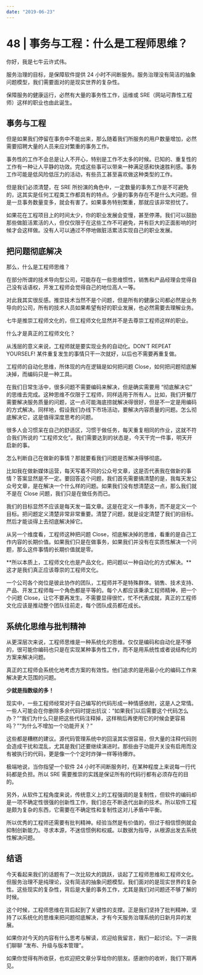 ```yaml
---
date: "2019-06-23"
---  
```

      
# 48 | 事务与工程：什么是工程师思维？
你好，我是七牛云许式伟。

服务治理的目标，是保障软件提供 24 小时不间断服务。服务治理没有简洁的抽象问题模型，我们需要面对的是现实世界的复杂性。

保障服务的健康运行，必然有大量的事务性工作，运维或 SRE（网站可靠性工程师）这样的职业也由此诞生。

## 事务与工程

但是如果我们停留在事务中不能出来，那么随着我们所服务的用户数量增加，必然需要招聘大量的人员来应对繁重的事务工作。

事务性的工作不会总是让人不开心，特别是工作不太多的时候。已知的、重复性的工作有一种让人平静的功效。完成这些事可以带来一种满足感和快速胜利感。事务工作可能是低风险低压力的活动，有些员工甚至喜欢做这种类型的工作。

但是我们必须清楚，在 SRE 所扮演的角色中，一定数量的事务工作是不可避免的，这其实是任何工程类工作都具有的特点。少量的事务存在不是什么大问题。但是一旦事务数量变多，就会有害了。如果事务特别繁重，那就应该非常担忧了。

如果花在工程项目上的时间太少，你的职业发展会变慢，甚至停滞。我们可以鼓励那些做脏活累活的人，但仅仅限于在这些工作不可避免，并有巨大的正面影响的时候才会这样做。没有人可以通过不停地做脏活累活实现自己的职业发展。

## 把问题彻底解决

<!-- [[[read_end]]] -->

那么，什么是工程师思维？

在部分所谓的技术导向型公司，可能存在一些思维惯性，销售和产品经理会觉得自己没有话语权，开发工程师会觉得自己的地位高人一等。

对此我其实很反感。推崇技术当然不是个问题，但是所有的健康公司都必然是业务导向的公司，所有的技术人员如果希望有好的职业发展，也必然需要去理解业务。

七牛是推崇工程师文化的，但工程师文化显然并不是去尊崇工程师这样的职业。

什么才是真正的工程师文化？

从浅层的意义来说，工程师就是要实现业务的自动化。DON'T REPEAT YOURSELF\! 某件重复发生的事情只干一次就好，以后也不需要再重复做。

工程师的自动化思维，所体现的内在逻辑是如何把问题 Close，如何把问题彻底解决掉，而编码只是一种工具。

在我们日常生活中，很多问题不需要编码来解决，但是确实需要用 “彻底解决它” 的思维去完成。这种思维不仅限于工程师，同样适用于所有人。比如，我们开餐厅需要解决服务质量的问题，这一点可能海底捞就解决得很好，但是不一定是用编码的方式解决。同样地，假设我们办线下市场活动，要解决内容质量的问题。怎么彻底解决它，这是值得深度思考的问题。

很多人会习惯呆在自己的舒适区，习惯于做任务，每天重复相同的作业，这就不符合我们所说的 “工程师文化”。我们需要达到的状态是，今天干完一件事，明天开启新的事。

怎么判断自己在做新的事情？那就要看我们问题是否解决得够彻底。

比如我在做新媒体运营，每天写着不同的公众号文章，这是否代表我在做新的事情？答案显然是不一定。要回答这个问题，我们首先需要搞清楚的是，我每天发公众号文章，是在解决一个什么样的问题。如果我们没有想清楚这一点，那么我们就不是在 Close 问题，我们只是在做任务而已。

我们的目标显然不应该是每天发一篇文章。这是在定义一件事务，而不是定义一个目标。把问题定义清楚非常非常重要。清楚了问题，就是设定清楚了我们的目标。然后才能谈得上去彻底解决掉它。

从另一个维度看，工程师这种把问题 Close，彻底解决掉的思维，看重的是自己工作内容的长期价值。如果我们只是在做事务，如果我们并没有在实质性解决一个问题，那么这件事情的长期价值就是零。

**所以本质上，工程师文化也是产品文化，把问题以一种自动化的方式解决。**这才是我们真正应该尊崇的工程师文化。

一个公司各个岗位是彼此协作的团队，工程师并不是特殊群体。销售、技术支持、产品、开发工程师每一个角色都是平等的。每个人都应该秉承工程师精神，把一个个问题 Close，让它不要再发生。不需要显得很忙，忙不代表成就，真正的工程师文化应该是推动整个团队往前走，每个团队成员都在成长。

## 系统化思维与批判精神

从更深层次来说，工程师思维是一种系统化的思维。仅仅是编码和自动化是不够的，很可能你编码也只是在实现某种事务性工作，而不是用系统性或者说结构化的方案来解决问题。

真正的工程师会系统化地考虑方案的有效性。他们追求的是用最小化的编码工作来解决更大范围的问题。

**少就是指数级的多！**

现实中，一些工程师经常对于自己编写的代码形成一种情感依附，这是人之常情。一些人可能会在你删除多余代码时提出抗议：“如果我们以后需要这个代码怎么办？”“我们为什么只是把这些代码注释掉，这样稍后再使用它的时候会更容易吗？”“为什么不增加一个功能开关？”

这些都是糟糕的建议。源代码管理系统中的回滚其实很容易，但大量的注释代码则会造成干扰和混乱，尤其是我们还要继续演进时。那些由于功能开关没有启用而没有被执行的代码，更是像一个个定时炸弹一样等待爆炸。

极端地说，当你指望一个软件 24 小时不间断服务时，在某种程度上来说每一行代码都是负担。所以 SRE 需要推崇的实践是保证所有的代码行都有必须存在的目的。

另外，从软件工程角度来说，传统意义上的工程强调的是复制性，但软件的编码却是一项不确定性很强的创新性工作，我们总在不断迭代出新的技术。所以软件工程是颇为复杂的东西，它需要在不确定性和复制性这对儿矛盾中平衡。

所以优秀的工程师还需要有批判精神。经验当然是有价值的，但过于相信惯例就会抑制创新能力。寻求本源，不迷信惯例和权威。以数据为指导，从根源出发去系统性解决问题。

## 结语

今天看起来我们的话题有了一次比较大的跳跃，谈起了工程师思维和工程师文化。但服务治理不是纯理论，没有简洁的抽象问题模型。我们面对的是现实世界的复杂性。这些现实的复杂性，背后是大量的事务工作，尤其是我们对问题还不够了解的时候。

这个时候，工程师思维在背后起到了关键性的支撑。正是我们坚持了批判精神，坚持了以系统化的思维来把问题彻底解决，才有今天服务治理系统的日新月异的发展。

如果你对今天的内容有什么思考与解读，欢迎给我留言，我们一起讨论。下一讲我们聊聊 “发布、升级与版本管理”。

如果你觉得有所收获，也欢迎把文章分享给你的朋友。感谢你的收听，我们下期再见。